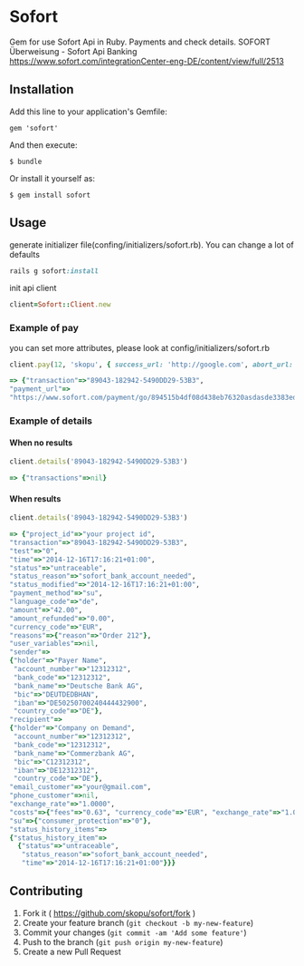 # Sofort

 Gem for use Sofort Api in Ruby. Payments and check details.
 SOFORT Überweisung - Sofort Api Banking https://www.sofort.com/integrationCenter-eng-DE/content/view/full/2513


## Installation

Add this line to your application's Gemfile:

    gem 'sofort'

And then execute:

    $ bundle

Or install it yourself as:

    $ gem install sofort

## Usage
 generate initializer file(confing/initializers/sofort.rb). You can change a lot of defaults
  ```ruby
  rails g sofort:install
  ```
  init api client
  ```ruby
  client=Sofort::Client.new
  ```
### Example of pay
 you can set more attributes, please look at config/initializers/sofort.rb
  ```ruby
  client.pay(12, 'skopu', { success_url: 'http://google.com', abort_url: 'https://google.com'})
  ```
  ```ruby
=> {"transaction"=>"89043-182942-5490DD29-53B3",
 "payment_url"=>
  "https://www.sofort.com/payment/go/894515b4df08d438eb76320asdasde3383ed72ae80"}
  ```
### Example of details
#### When no results
  ```ruby
  client.details('89043-182942-5490DD29-53B3')
  ```
  ```ruby
=> {"transactions"=>nil}
  ```
#### When results
  ```ruby
  client.details('89043-182942-5490DD29-53B3')
  ```
  ```ruby
=> {"project_id"=>"your project id",
 "transaction"=>"89043-182942-5490DD29-53B3",
 "test"=>"0",
 "time"=>"2014-12-16T17:16:21+01:00",
 "status"=>"untraceable",
 "status_reason"=>"sofort_bank_account_needed",
 "status_modified"=>"2014-12-16T17:16:21+01:00",
 "payment_method"=>"su",
 "language_code"=>"de",
 "amount"=>"42.00",
 "amount_refunded"=>"0.00",
 "currency_code"=>"EUR",
 "reasons"=>{"reason"=>"Order 212"},
 "user_variables"=>nil,
 "sender"=>
  {"holder"=>"Payer Name",
   "account_number"=>"12312312",
   "bank_code"=>"12312312",
   "bank_name"=>"Deutsche Bank AG",
   "bic"=>"DEUTDEDBHAN",
   "iban"=>"DE50250700240444432900",
   "country_code"=>"DE"},
 "recipient"=>
  {"holder"=>"Company on Demand",
   "account_number"=>"12312312",
   "bank_code"=>"12312312",
   "bank_name"=>"Commerzbank AG",
   "bic"=>"C12312312",
   "iban"=>"DE12312312",
   "country_code"=>"DE"},
 "email_customer"=>"your@gmail.com",
 "phone_customer"=>nil,
 "exchange_rate"=>"1.0000",
 "costs"=>{"fees"=>"0.63", "currency_code"=>"EUR", "exchange_rate"=>"1.0000"},
 "su"=>{"consumer_protection"=>"0"},
 "status_history_items"=>
  {"status_history_item"=>
    {"status"=>"untraceable",
     "status_reason"=>"sofort_bank_account_needed",
     "time"=>"2014-12-16T17:16:21+01:00"}}}
  ```
## Contributing

1. Fork it ( https://github.com/skopu/sofort/fork )
2. Create your feature branch (`git checkout -b my-new-feature`)
3. Commit your changes (`git commit -am 'Add some feature'`)
4. Push to the branch (`git push origin my-new-feature`)
5. Create a new Pull Request
